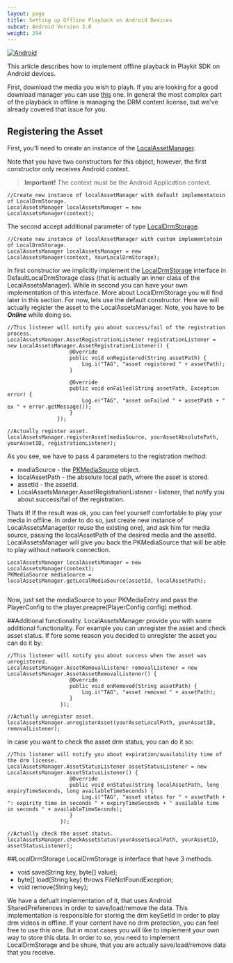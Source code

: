 ```yaml
---
layout: page
title: Setting up Offline Playback on Android Devices
subcat: Android Version 3.0
weight: 294
---
```


[![Android](https://img.shields.io/badge/Android-Supported-green.svg)](https://github.com/kaltura/playkit-android)

This article describes how to implement offline playback in Playkit SDK on Android devices. 

First, download the media you wish to playh. If you are looking for a good download manager you can use [this](https://github.com/kaltura/playkit-dtg-android) one. In general the most complex part of the playback in offline is managing the DRM content license, but we've already covered that issue for you.

## Registering the Asset  

First, you'll need to create an instance of the [LocalAssetManager](https://github.com/kaltura/playkit-android/blob/develop/playkit/src/main/java/com/kaltura/playkit/LocalAssetsManager.java).

Note that you have two constructors for this object; however, the first constructor only receives Android context.

>**Important!** The context must be the Android Application context.

  ```
  //Create new instance of localAssetManager with default implementatoin of LocalDrmStorage.
LocalAssetsManager localAssetsManager = new LocalAssetsManager(context);
  ```

The second accept additional parameter of type [LocalDrmStorage](https://github.com/kaltura/playkit-android/blob/develop/playkit/src/main/java/com/kaltura/playkit/LocalDrmStorage.java).

```
//Create new instance of localAssetManager with custom implementatoin of LocalDrmStorage.
LocalAssetsManager localAssetsManager = new LocalAssetsManager(context, YourLocalDrmStorage);
```
In first constructor we implicitly implement the [LocalDrmStorage](https://github.com/kaltura/playkit-android/blob/develop/playkit/src/main/java/com/kaltura/playkit/LocalDrmStorage.java) interface in DefaultLocalDrmStorage class (that is actually an inner class of the LocalAssetsManager). While in second you can have your own implementation of this interface. More about LocalDrmStorage you will find later in this section. For now, lets use the default constructor.
Here we will actually register the asset to the LocalAssetsManager. Note, you have to be ***Online*** while doing so.

```
//This listener will notify you about success/fail of the registration process.
LocalAssetsManager.AssetRegistrationListener registrationListener = new LocalAssetsManager.AssetRegistrationListener() {
                    @Override
                    public void onRegistered(String assetPath) {
                        Log.i("TAG", "asset registered " + assetPath);
                    }

                    @Override
                    public void onFailed(String assetPath, Exception error) {
                        Log.e("TAG", "asset onFailed " + assetPath + " ex " + error.getMessage());
                    }
                });

//Actually register asset.
localAssetsManager.registerAsset(mediaSource, yourAssetAbsolutePath, yourAssetID, registrationListener);

```
As you see, we have to pass 4 parameters to the registration method:

- mediaSource - the [PKMediaSource]() object.
- localAssetPath - the absolute local path, where the asset is stored.
- assetId - the assetId.
- LocalAssetsManager.AssetRegistrationListener - listener, that notify you about success/fail of the registration.

Thats it! If the result was ok, you can feel yourself comfortable to play your media in offline. In order to do so, just create new instance of LocalAssetsManager(or reuse the existing one), and ask him for media source, passing the localAssetPath of the desired media and the assetId. LocalAssetsManager will give you back the PKMediaSource that will be able to play without network connection.

```
LocalAssetsManager localAssetsManager = new LocalAssetsManager(context);
PKMediaSource mediaSource = localAssetsManager.getLocalMediaSource(assetId, localAssetPath);
 
```

Now, just set the mediaSource to your PKMediaEntry and pass the PlayerConfig to the player.preapre(PlayerConfig config) method.

##Additional functionality.
LocalAssetsManager provide you with some additional functionality.
For example you can unregister the asset and check asset status. If fore some reason you decided to unregister the asset you can do it by:

```
//This listener will notify you about success when the asset was unregistered.
LocalAssetsManager.AssetRemovalListener removalListener = new LocalAssetsManager.AssetAssetRemovalListener() {
                    @Override
                    public void onRemoved(String assetPath) {
                        Log.i("TAG", "asset removed " + assetPath);
                    }
         		 });

//Actually unregister asset.
localAssetsManager.unregisterAsset(yourAssetLocalPath, yourAssetID, removalListener);

```

In case you want to check the asset drm status, you can do it so:

```
//This listener will notify you about expiration/availability time of the drm license.
LocalAssetsManager.AssetStatusListener assetStatusListener = new LocalAssetsManager.AssetStatusListener() {
                    @Override
                    public void onStatus(String localAssetPath, long expiryTimeSeconds, long availableTimeSeconds) {
                        Log.i("TAG", "asset status for " + assetPath + ": expirity time in seconds " + expiryTimeSeconds + " available time in seconds " + availableTimeSeconds);
                    }
         		 });

//Actually check the asset status.
localAssetsManager.checkAssetStatus(yourAssetLocalPath, yourAssetID, assetStatusListener);
```

##LocalDrmStorage
LocalDrmStorage is interface that have 3 methods.

- void save(String key, byte[] value);
- byte[] load(String key) throws FileNotFoundException;
- void remove(String key);

We have a defualt implementation of it, that uses Android SharedPreferences in order to save/load/remove the data. This implementation is responsible for storing the drm keySetId in order to play drm videos in offline. If your content have no drm protection, you can feel free to use this one. But in most cases you will like to implement your own way to store this data. In order to so, you need to implement LocalDrmStorage and be shure, that you are actually save/load/remove data that you receive.

